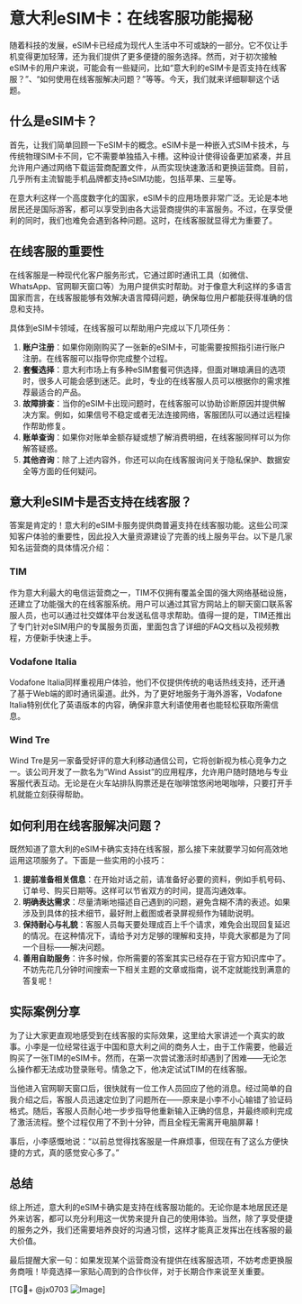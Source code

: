 # 意大利eSIM卡：在线客服功能揭秘

随着科技的发展，eSIM卡已经成为现代人生活中不可或缺的一部分。它不仅让手机变得更加轻薄，还为我们提供了更多便捷的服务选择。然而，对于初次接触eSIM卡的用户来说，可能会有一些疑问，比如“意大利的eSIM卡是否支持在线客服？”、“如何使用在线客服解决问题？”等等。今天，我们就来详细聊聊这个话题。

## 什么是eSIM卡？

首先，让我们简单回顾一下eSIM卡的概念。eSIM卡是一种嵌入式SIM卡技术，与传统物理SIM卡不同，它不需要单独插入卡槽。这种设计使得设备更加紧凑，并且允许用户通过网络下载运营商配置文件，从而实现快速激活和更换运营商。目前，几乎所有主流智能手机品牌都支持eSIM功能，包括苹果、三星等。

在意大利这样一个高度数字化的国家，eSIM卡的应用场景非常广泛。无论是本地居民还是国际游客，都可以享受到由各大运营商提供的丰富服务。不过，在享受便利的同时，我们也难免会遇到各种问题。这时，在线客服就显得尤为重要了。

## 在线客服的重要性

在线客服是一种现代化客户服务形式，它通过即时通讯工具（如微信、WhatsApp、官网聊天窗口等）为用户提供实时帮助。对于像意大利这样的多语言国家而言，在线客服能够有效解决语言障碍问题，确保每位用户都能获得准确的信息和支持。

具体到eSIM卡领域，在线客服可以帮助用户完成以下几项任务：

1. **账户注册**：如果你刚刚购买了一张新的eSIM卡，可能需要按照指引进行账户注册。在线客服可以指导你完成整个过程。
2. **套餐选择**：意大利市场上有多种eSIM套餐可供选择，但面对琳琅满目的选项时，很多人可能会感到迷茫。此时，专业的在线客服人员可以根据你的需求推荐最适合的产品。
3. **故障排查**：当你的eSIM卡出现问题时，在线客服可以协助诊断原因并提供解决方案。例如，如果信号不稳定或者无法连接网络，客服团队可以通过远程操作帮助修复。
4. **账单查询**：如果你对账单金额存疑或想了解消费明细，在线客服同样可以为你解答疑惑。
5. **其他咨询**：除了上述内容外，你还可以向在线客服询问关于隐私保护、数据安全等方面的任何疑问。

## 意大利eSIM卡是否支持在线客服？

答案是肯定的！意大利的eSIM卡服务提供商普遍支持在线客服功能。这些公司深知客户体验的重要性，因此投入大量资源建设了完善的线上服务平台。以下是几家知名运营商的具体情况介绍：

### TIM
作为意大利最大的电信运营商之一，TIM不仅拥有覆盖全国的强大网络基础设施，还建立了功能强大的在线客服系统。用户可以通过其官方网站上的聊天窗口联系客服人员，也可以通过社交媒体平台发送私信寻求帮助。值得一提的是，TIM还推出了专门针对eSIM用户的专属服务页面，里面包含了详细的FAQ文档以及视频教程，方便新手快速上手。

### Vodafone Italia
Vodafone Italia同样重视用户体验，他们不仅提供传统的电话热线支持，还开通了基于Web端的即时通讯渠道。此外，为了更好地服务于海外游客，Vodafone Italia特别优化了英语版本的内容，确保非意大利语使用者也能轻松获取所需信息。

### Wind Tre
Wind Tre是另一家备受好评的意大利移动通信公司，它将创新视为核心竞争力之一。该公司开发了一款名为“Wind Assist”的应用程序，允许用户随时随地与专业客服代表互动。无论是在火车站排队购票还是在咖啡馆悠闲地喝咖啡，只要打开手机就能立刻获得帮助。

## 如何利用在线客服解决问题？

既然知道了意大利的eSIM卡确实支持在线客服，那么接下来就要学习如何高效地运用这项服务了。下面是一些实用的小技巧：

1. **提前准备相关信息**：在开始对话之前，请准备好必要的资料，例如手机号码、订单号、购买日期等。这样可以节省双方的时间，提高沟通效率。
2. **明确表达需求**：尽量清晰地描述自己遇到的问题，避免含糊不清的表述。如果涉及到具体的技术细节，最好附上截图或者录屏视频作为辅助说明。
3. **保持耐心与礼貌**：客服人员每天要处理成百上千个请求，难免会出现回复延迟的情况。在这种情况下，请给予对方足够的理解和支持，毕竟大家都是为了同一个目标——解决问题。
4. **善用自助服务**：许多时候，你所需要的答案其实已经存在于官方知识库中了。不妨先花几分钟时间搜索一下相关主题的文章或指南，说不定就能找到满意的答复呢！

## 实际案例分享

为了让大家更直观地感受到在线客服的实际效果，这里给大家讲述一个真实的故事。小李是一位经常往返于中国和意大利之间的商务人士，由于工作需要，他最近购买了一张TIM的eSIM卡。然而，在第一次尝试激活时却遇到了困难——无论怎么操作都无法成功登录账号。情急之下，他决定试试TIM的在线客服。

当他进入官网聊天窗口后，很快就有一位工作人员回应了他的消息。经过简单的自我介绍之后，客服人员迅速定位到了问题所在——原来是小李不小心输错了验证码格式。随后，客服人员耐心地一步步指导他重新输入正确的信息，并最终顺利完成了激活流程。整个过程仅用了不到十分钟，而且全程无需离开电脑屏幕！

事后，小李感慨地说：“以前总觉得找客服是一件麻烦事，但现在有了这么方便快捷的方式，真的感觉安心多了。”

## 总结

综上所述，意大利的eSIM卡确实是支持在线客服功能的。无论你是本地居民还是外来访客，都可以充分利用这一优势来提升自己的使用体验。当然，除了享受便捷的服务之外，我们还需要培养良好的沟通习惯，这样才能真正发挥出在线客服的最大价值。

最后提醒大家一句：如果发现某个运营商没有提供在线客服选项，不妨考虑更换服务商哦！毕竟选择一家贴心周到的合作伙伴，对于长期合作来说至关重要。

[TG💪+ @jx0703 ![Image](https://github.com/user-attachments/assets/dbca1d08-cadb-493c-b0ec-ad6f7a83f270)]